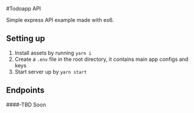 #Todoapp API

Simple express API example made with es6.

## Setting up
1. Install assets by running `yarn i`
2. Create a `.env` file in the root directory, it contains main app configs and keys
3. Start server up by `yarn start`


## Endpoints
####-TBD Soon
